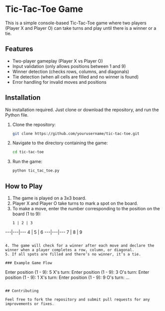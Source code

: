 
# Tic-Tac-Toe Game

This is a simple console-based Tic-Tac-Toe game where two players (Player X and Player O) can take turns and play until there is a winner or a tie.

## Features

- Two-player gameplay (Player X vs Player O)
- Input validation (only allows positions between 1 and 9)
- Winner detection (checks rows, columns, and diagonals)
- Tie detection (when all cells are filled and no winner is found)
- Error handling for invalid moves and positions

## Installation

No installation required. Just clone or download the repository, and run the Python file.

1. Clone the repository:
   ```bash
   git clone https://github.com/yourusername/tic-tac-toe.git
   ```

2. Navigate to the directory containing the game:
   ```bash
   cd tic-tac-toe
   ```

3. Run the game:
   ```bash
   python tic_tac_toe.py
   ```

## How to Play

1. The game is played on a 3x3 board.
2. Player X and Player O take turns to mark a spot on the board.
3. To make a move, enter the number corresponding to the position on the board (1 to 9):
   ```
   1 | 2 | 3
  ---|---|---
   4 | 5 | 6
   ---|---|---
   7 | 8 | 9
   ```

4. The game will check for a winner after each move and declare the winner when a player completes a row, column, or diagonal.
5. If all spots are filled and there’s no winner, it’s a tie.

### Example Game Flow

```
Enter position (1 - 9): 5
X's turn:
Enter position (1 - 9): 3
O's turn:
Enter position (1 - 9): 1
X's turn:
Enter position (1 - 9): 9
O's turn:
...
```

## Contributing

Feel free to fork the repository and submit pull requests for any improvements or fixes.  
